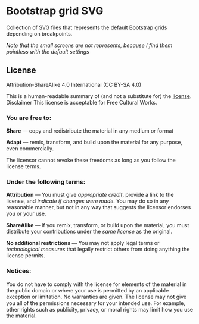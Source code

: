 # Bootstrap grid SVG

Collection of SVG files that represents the default Bootstrap grids depending on breakpoints.

*Note that the small screens are not represents, because I find them pointless with the default settings*

## License

Attribution-ShareAlike 4.0 International (CC BY-SA 4.0)

This is a human-readable summary of (and not a substitute for) the [license](http://creativecommons.org/licenses/by-sa/4.0/legalcode).
Disclaimer
This license is acceptable for Free Cultural Works.

### You are free to:

**Share** — copy and redistribute the material in any medium or format

**Adapt** — remix, transform, and build upon the material for any purpose, even commercially.

The licensor cannot revoke these freedoms as long as you follow the license terms.

### Under the following terms:

**Attribution** — You must give *appropriate credit*, provide a link to the license, and *indicate if changes were made*. You may do so in any reasonable manner, but not in any way that suggests the licensor endorses you or your use.

**ShareAlike** — If you remix, transform, or build upon the material, you must distribute your contributions under the *same license* as the original.

**No additional restrictions** — You may not apply legal terms or *technological measures* that legally restrict others from doing anything the license permits.

### Notices:

You do not have to comply with the license for elements of the material in the public domain or where your use is permitted by an applicable exception or limitation.
No warranties are given. The license may not give you all of the permissions necessary for your intended use. For example, other rights such as publicity, privacy, or moral rights may limit how you use the material.
